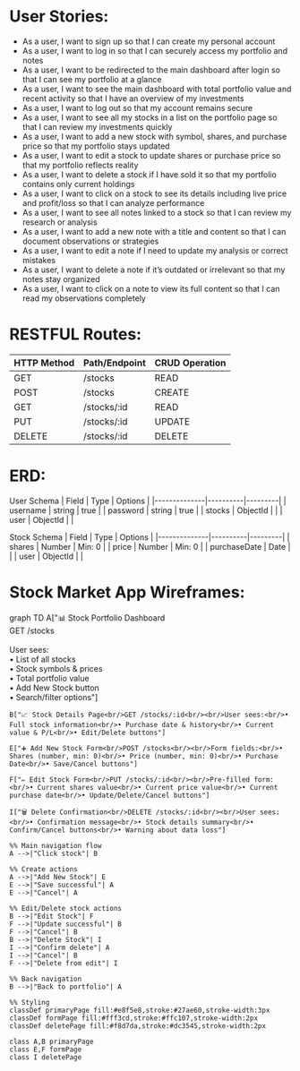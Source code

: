 # User Stories:
- As a user, I want to sign up so that I can create my personal account
- As a user, I want to log in so that I can securely access my portfolio and notes
- As a user, I want to be redirected to the main dashboard after login so that I can see my portfolio at a glance
- As a user, I want to see the main dashboard with total portfolio value and recent activity so that I have an overview of my investments
- As a user, I want to log out so that my account remains secure
- As a user, I want to see all my stocks in a list on the portfolio page so that I can review my investments quickly
- As a user, I want to add a new stock with symbol, shares, and purchase price so that my portfolio stays updated
- As a user, I want to edit a stock to update shares or purchase price so that my portfolio reflects reality
- As a user, I want to delete a stock if I have sold it so that my portfolio contains only current holdings
- As a user, I want to click on a stock to see its details including live price and profit/loss so that I can analyze performance
- As a user, I want to see all notes linked to a stock so that I can review my research or analysis
- As a user, I want to add a new note with a title and content so that I can document observations or strategies
- As a user, I want to edit a note if I need to update my analysis or correct mistakes
- As a user, I want to delete a note if it’s outdated or irrelevant so that my notes stay organized
- As a user, I want to click on a note to view its full content so that I can read my observations completely

# RESTFUL Routes:
| HTTP Method | Path/Endpoint             | CRUD Operation |
|-------------|---------------------------|----------------|
| GET         | /stocks                   | READ           |
| POST        | /stocks                   | CREATE         |
| GET         | /stocks/:id               | READ           |
| PUT         | /stocks/:id               | UPDATE         |
| DELETE      | /stocks/:id               | DELETE         |

# ERD:
User Schema
| Field        | Type     | Options |
|--------------|----------|---------|
| username     | string   | true    |
| password     | string   | true    |
| stocks       | ObjectId |         |
| user         | ObjectId |         |

Stock Schema
| Field        | Type     | Options |
|--------------|----------|---------|
| shares       | Number   | Min: 0  |
| price        | Number   | Min: 0  |
| purchaseDate | Date     |         |
| user         | ObjectId |         |

# Stock Market App Wireframes:
graph TD
    A["📊 Stock Portfolio Dashboard<br/>GET /stocks<br/><br/>User sees:<br/>• List of all stocks<br/>• Stock symbols & prices<br/>• Total portfolio value<br/>• Add New Stock button<br/>• Search/filter options"] 
    
    B["📈 Stock Details Page<br/>GET /stocks/:id<br/><br/>User sees:<br/>• Full stock information<br/>• Purchase date & history<br/>• Current value & P/L<br/>• Edit/Delete buttons"]
    
    E["➕ Add New Stock Form<br/>POST /stocks<br/><br/>Form fields:<br/>• Shares (number, min: 0)<br/>• Price (number, min: 0)<br/>• Purchase Date<br/>• Save/Cancel buttons"]
    
    F["✏️ Edit Stock Form<br/>PUT /stocks/:id<br/><br/>Pre-filled form:<br/>• Current shares value<br/>• Current price value<br/>• Current purchase date<br/>• Update/Delete/Cancel buttons"]
    
    I["🗑️ Delete Confirmation<br/>DELETE /stocks/:id<br/><br/>User sees:<br/>• Confirmation message<br/>• Stock details summary<br/>• Confirm/Cancel buttons<br/>• Warning about data loss"]

    %% Main navigation flow
    A -->|"Click stock"| B
    
    %% Create actions
    A -->|"Add New Stock"| E
    E -->|"Save successful"| A
    E -->|"Cancel"| A
    
    %% Edit/Delete stock actions
    B -->|"Edit Stock"| F
    F -->|"Update successful"| B
    F -->|"Cancel"| B
    B -->|"Delete Stock"| I
    I -->|"Confirm delete"| A
    I -->|"Cancel"| B
    F -->|"Delete from edit"| I
    
    %% Back navigation
    B -->|"Back to portfolio"| A

    %% Styling
    classDef primaryPage fill:#e8f5e8,stroke:#27ae60,stroke-width:3px
    classDef formPage fill:#fff3cd,stroke:#ffc107,stroke-width:2px
    classDef deletePage fill:#f8d7da,stroke:#dc3545,stroke-width:2px
    
    class A,B primaryPage
    class E,F formPage
    class I deletePage
